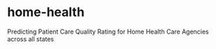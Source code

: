 # home-health
Predicting Patient Care Quality Rating for Home Health Care Agencies across all states
